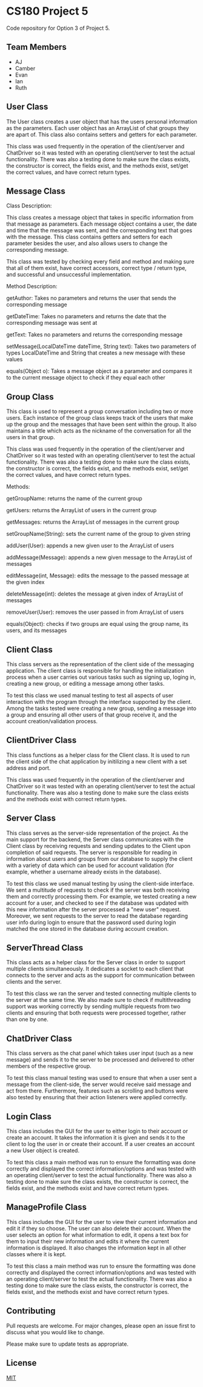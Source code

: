 # CS180 Project 5  

Code repository for Option 3 of Project 5.

## Team Members
* AJ
* Camber
* Evan
* Ian
* Ruth

## User Class

The User class creates a user object that has the users personal information as the parameters. Each user object has an ArrayList of chat groups they are apart of. This class also contains setters and getters for each parameter.

This class was used frequently in the operation of the client/server and ChatDriver so it was tested with an operating client/server to test the actual functionality. There was also a testing done to make sure the class exists, the constructor is correct, the fields exist, and the methods exist, set/get the correct values, and have correct return types.

## Message Class

Class Description:

This class creates a message object that takes in specific information from that message as parameters. Each message object contains a user, the date and time that the message was sent, and the corresponding text that goes with the message. This class contains getters and setters for each parameter besides the user, and also allows users to change the corresponding message. 

This class was tested by checking every field and method and making sure that all of them exist, have correct accessors, correct type / return type, and successful and unsuccessful implementation.

Method Description:

getAuthor: Takes no parameters and returns the user that sends the corresponding message

getDateTime: Takes no parameters and returns the date that the corresponding message was sent at

getText: Takes no parameters and returns the corresponding message

setMessage(LocalDateTime dateTime, String text): Takes two parameters of types LocalDateTime and String that creates a new message with these values

equals(Object o): Takes a message object as a parameter and compares it to the current message object to check if they equal each other

## Group Class

This class is used to represent a group conversation including two or more users. Each instance of the group class keeps track of the users that make up the group and the messages that have been sent within the group. It also maintains a title which acts as the nickname of the conversation for all the users in that group.

This class was used frequently in the operation of the client/server and ChatDriver so it was tested with an operating client/server to test the actual functionality. There was also a testing done to make sure the class exists, the constructor is correct, the fields exist, and the methods exist, set/get the correct values, and have correct return types.

Methods:

getGroupName: returns the name of the current group

getUsers: returns the ArrayList of users in the current group

getMessages: returns the ArrayList of messages in the current group

setGroupName(String): sets the current name of the group to given string

addUser(User): appends a new given user to the ArrayList of users

addMessage(Message): appends a new given message to the ArrayList of messages

editMessage(int, Message): edits the message to the passed message at the given index

deleteMessage(int): deletes the message at given index of ArrayList of messages

removeUser(User): removes the user passed in from ArrayList of users

equals(Object): checks if two groups are equal using the group name, its users, and its messages

## Client Class

This class servers as the representation of the client side of the messaging application. The client class is responsible for handling the initialization process when a user carries out various tasks such as signing up, loging in, creating a new group, or editing a message among other tasks.  

To test this class we used manual testing to test all aspects of user interaction with the program through the interface supported by the client. Among the tasks tested were creating a new group, sending a message into a group and ensuring all other users of that group receive it, and the account creation/validation process. 

## ClientDriver Class

This class functions as a helper class for the Client class. It is used to run the client side of the chat application by initilizing a new client with a set address and port.

This class was used frequently in the operation of the client/server and ChatDriver so it was tested with an operating client/server to test the actual functionality. There was also a testing done to make sure the class exists and the methods exist with correct return types.

## Server Class

This class serves as the server-side representation of the project. As the main support for the backend, the Server class communicates with the Client class by receiving requests and sending updates to the Client upon completion of said requests. The server is responsible for reading in information about users and groups from our database to supply the client with a variety of data which can be used for account validation (for example, whether a username already exists in the database).

To test this class we used manual testing by using the client-side interface. We sent a multitude of requests to check if the server was both receiving them and correctly processing them. For example, we tested creating a new account for a user, and checked to see if the database was updated with this new information after the server processed a "new user" request. Moreover, we sent requests to the server to read the database regarding user info during login to ensure that the password used during login matched the one stored in the database during account creation.

## ServerThread Class

This class acts as a helper class for the Server class in order to support multiple clients simultaneously. It dedicates a socket to each client that connects to the server and acts as the support for communication between clients and the server.

To test this class we ran the server and tested connecting multiple clients to the server at the same time. We also made sure to check if multithreading support was working correctly by sending multiple requests from two clients and ensuring that both requests were processed together, rather than one by one.

## ChatDriver Class

This class servers as the chat panel which takes user input (such as a new message) and sends it to the server to be processed and delivered to other members of the respective group.

To test this class manual testing was used to ensure that when a user sent a message from the client-side, the server would receive said message and act from there. Furthermore, features such as scrolling and buttons were also tested by ensuring that their action listeners were applied correctly.  

## Login Class

This class includes the GUI for the user to either login to their account or create an account. It takes the information it is given and sends it to the client to log the user in or create their account. If a user creates an account a new User object is created.

To test this class a main method was run to ensure the formatting was done correctly and displayed the correct information/options and was tested with an operating client/server to test the actual functionality. There was also a testing done to make sure the class exists, the constructor is correct, the fields exist, and the methods exist and have correct return types.

## ManageProfile Class

This class includes the GUI for the user to view their current information and edit it if they so choose. The user can also delete their account. When the user selects an option for what information to edit, it opens a text box for them to input their new information and edits it where the current information is displayed. It also changes the information kept in all other classes where it is kept.

To test this class a main method was run to ensure the formatting was done correctly and displayed the correct information/options and was tested with an operating client/server to test the actual functionality. There was also a testing done to make sure the class exists, the constructor is correct, the fields exist, and the methods exist and have correct return types.

## Contributing
Pull requests are welcome. For major changes, please open an issue first to discuss what you would like to change.

Please make sure to update tests as appropriate.

## License
[MIT](https://choosealicense.com/licenses/mit/)
